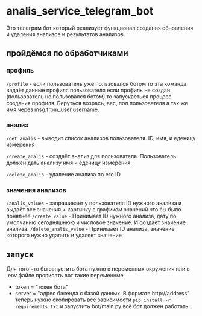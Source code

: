 # analis_service_telegram_bot
Это телеграм бот который реализует функционал создания обновления и удаления анализов и результатов анализов.

## пройдёмся по обработчиками
### профиль
`/profile` - если пользователь уже пользовался ботом то эта команда вадаёт данные профиля пользователя если профиль не создан (пользователь не пользовался ботом) то запускаеться процесс создания профиля. Беруться возрась, вес, пол пользователя а так же имя через msg.from_user.username.
### анализ
`/get_analis` - выводит список анализов пользователя. ID, имя, и еденицу измерения

`/create_analis` - создаёт анализ для пользователя. Пользователь должен дать анализу имя и еденицу измерения.

`/delete_analis` - удаление анализа по его ID
### значения анализов
`/analis_values` - запрашивает у пользователя ID нужного анализа и выдаёт все значения + картинку с графиком значений что бы было понятнее
`/create_value` - Принимает ID нужного анализа, дату по умолчанию сегодняшнюю и числовое значение. И создаёт значение анализа.
`/delete_analis_value` - Принимает ID анализа, значение которого нужно удалить и удаляет значение
## запуск
Для того что бы запустить бота нужно в переменных окружения или в .env файле прописать вот такие переменные 
- token = "токен бота"
- server = "адрес бэкенда с базой данных. В формате http://address"
теперь нужно скопировать все зависимости `pip install -r requirements.txt` и запустить bot/main.py всё бот должен работать.